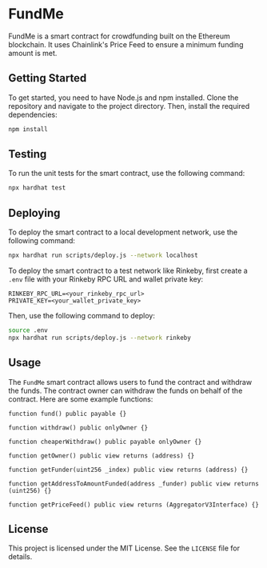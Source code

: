 # FundMe

FundMe is a smart contract for crowdfunding built on the Ethereum blockchain. It uses Chainlink's Price Feed to ensure a minimum funding amount is met.

## Getting Started

To get started, you need to have Node.js and npm installed. Clone the repository and navigate to the project directory. Then, install the required dependencies:

```bash
npm install
```

## Testing

To run the unit tests for the smart contract, use the following command:

```bash
npx hardhat test
```

## Deploying

To deploy the smart contract to a local development network, use the following command:

```bash
npx hardhat run scripts/deploy.js --network localhost
```

To deploy the smart contract to a test network like Rinkeby, first create a `.env` file with your Rinkeby RPC URL and wallet private key:

```
RINKEBY_RPC_URL=<your_rinkeby_rpc_url>
PRIVATE_KEY=<your_wallet_private_key>
```

Then, use the following command to deploy:

```bash
source .env
npx hardhat run scripts/deploy.js --network rinkeby
```

## Usage

The `FundMe` smart contract allows users to fund the contract and withdraw the funds. The contract owner can withdraw the funds on behalf of the contract. Here are some example functions:

```solidity
function fund() public payable {}

function withdraw() public onlyOwner {}

function cheaperWithdraw() public payable onlyOwner {}

function getOwner() public view returns (address) {}

function getFunder(uint256 _index) public view returns (address) {}

function getAddressToAmountFunded(address _funder) public view returns (uint256) {}

function getPriceFeed() public view returns (AggregatorV3Interface) {}
```

## License

This project is licensed under the MIT License. See the `LICENSE` file for details.
